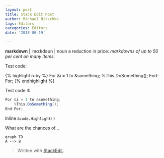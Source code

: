 ```yaml
---
layout: post
title: Stack Edit Post
author: Michael Nitschke
tags: Editors
categories: Editors
date: '2018-06-19'

---
```



**markdown** |  ˈmɑːkdəʊn  | 
noun 
a reduction in price: *markdowns of up to 50 per cent  on  many items.*

Test code:

{% highlight ruby %}
For &i = 1 to &something;
	%This.DoSomething();
End-For;
{% endhighlight %}

Test code II:
```Java
For &i = 1 to &something;
	%This.DoSomething();
End-For;
```

Inline ```&code.Highlight()```

What are the chances of...

```mermaid
graph TD
A --> B
```

> Written with [StackEdit](https://stackedit.io/).


